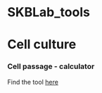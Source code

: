 # SKBLab_tools

# Cell culture
### Cell passage - calculator

Find the tool [here](https://aaryanchhabra.github.io/SKBLab_tools/Cell_culture_count.html)
